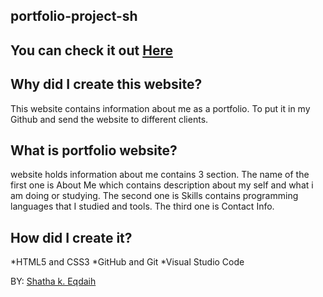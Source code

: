 ## portfolio-project-sh


## You can check it out [Here](https://gsg-cf05.github.io/portfolio-project-sh/)


## Why did I create this website?
This website contains information about me as a portfolio. To put it in my Github and send the website 
to different clients.


## What is portfolio website?
website holds information about me contains 3 section. The name of the first one is About Me which contains 
description about my self and what i am doing or studying. The second one is Skills contains programming languages that I studied and tools. The third one is Contact Info.


## How did I create it?
*HTML5 and CSS3
*GitHub and Git 
*Visual Studio Code

BY: [Shatha k. Eqdaih](https://github.com/shathakh)






